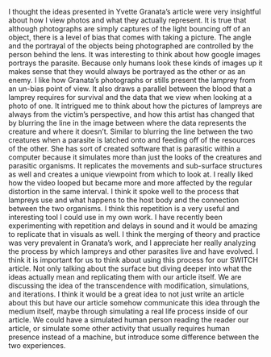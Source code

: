 I thought the ideas presented in Yvette Granata’s article were very insightful about how I view photos and what they actually represent.
It is true that although photographs are simply captures of the light bouncing off of an object, there is a level of bias that comes with taking a picture. The angle and the portrayal of the objects being photographed are controlled by the person behind the lens. It was interesting to think about how google images portrays the parasite. Because only humans look these kinds of images up it makes sense that they would always be portrayed as the other or as an enemy. I like how Granata’s photographs or stills present the lamprey from an un-bias point of view. It also draws a parallel between the blood that a lamprey requires for survival and the data that we view when looking at a photo of one.
It intrigued me to think about how the pictures of lampreys are always from the victim’s perspective, and how this artist has changed that by blurring the line in the image between where the data represents the creature and where it doesn’t. Similar to blurring the line between the two creatures when a parasite is latched onto and feeding off of the resources of the other. 
She has sort of created software that is parasitic within a computer because it simulates more than just the looks of the creatures and parasitic organisms. It replicates the movements and sub-surface structures as well and creates a unique viewpoint from which to look at.
I really liked how the video looped but became more and more affected by the regular distortion in the same interval. I think it spoke well to the process that lampreys use and what happens to the host body and the connection between the two organisms. I think this repetition is a very useful and interesting tool I could use in my own work. I have recently been experimenting with repetition and delays in sound and it would be amazing to replicate that in visuals as well. 
I think the merging of theory and practice was very prevalent in Granata’s work, and I appreciate her really analyzing the process by which lampreys and other parasites live and have evolved. I think it is important for us to think about using this process for our SWITCH article. Not only talking about the surface but diving deeper into what the ideas actually mean and replicating them with our article itself. We are discussing the idea of the transcendence with modification, simulations, and iterations. I think it would be a great idea to not just write an article about this but have our article somehow communicate this idea through the medium itself, maybe through simulating a real life process inside of our article. 
We could have a simulated human person reading the reader our article, or simulate some other activity that usually requires human presence instead of a machine, but introduce some difference between the two experiences.

